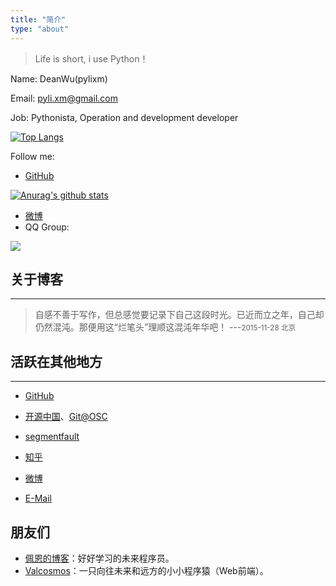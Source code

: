 ```yaml
---
title: "简介"
type: "about"
---
```



>Life is short, i use Python！

Name: DeanWu(pylixm)

Email: pyli.xm@gmail.com 

Job: Pythonista, Operation and development developer

[![Top Langs](https://github-readme-stats.vercel.app/api/top-langs/?username=pylixm&layout=compact)](https://github.com/anuraghazra/github-readme-stats)

Follow me: 

  - [GitHub](https://github.com/pylixm)
  
[![Anurag's github stats](https://github-readme-stats.vercel.app/api?username=pylixm)](https://github.com/anuraghazra/github-readme-stats)


  - [微博](http://weibo.com/2258086637)
  - QQ Group:

![](/static/imgs/wx/qq_group.png)

## 关于博客
---

> 自感不善于写作，但总感觉要记录下自己这段时光。已近而立之年，自己却仍然混沌。那便用这“烂笔头”理顺这混沌年华吧！
> ---<small>2015-11-28 北京</small>


## 活跃在其他地方
---

* [GitHub](https://github.com/pylixm)

* [开源中国](http://my.oschina.net/u/877170/blog)、[Git@OSC](http://git.oschina.net/whlz)

* [segmentfault](http://segmentfault.com/u/pyli)

* [知乎](http://www.zhihu.com/people/pylixm)

* [微博](http://weibo.com/2258086637)

* [E-Mail](mailto:pyli.xm@gmail.com)


## 朋友们

- [佩恩的博客](https://www.wuyabala.com/)：好好学习的未来程序员。
- [Valcosmos](https://www.valzt.cn/)：一只向往未来和远方的小小程序猿（Web前端）。
